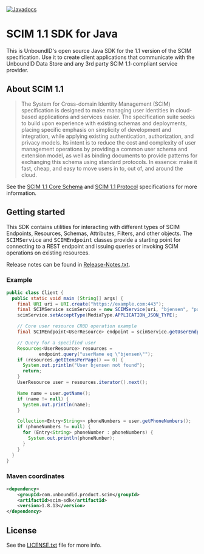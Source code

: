 [![Javadocs](http://javadoc.io/badge/com.unboundid.product.scim/scim-sdk.svg)](http://javadoc.io/doc/com.unboundid.product.scim/scim-sdk)

# SCIM 1.1 SDK for Java

This is UnboundID's open source Java SDK for the 1.1 version of the SCIM specification. Use it to create client applications that communicate with the UnboundID Data Store and any 3rd party SCIM 1.1-compliant service provider. 

## About SCIM 1.1

> The System for Cross-domain Identity Management (SCIM) specification is designed to make managing user identities in cloud-based applications and services easier. The specification suite seeks to build upon experience with existing schemas and deployments, placing specific emphasis on simplicity of development and integration, while applying existing authentication, authorization, and privacy models. Its intent is to reduce the cost and complexity of user management operations by providing a common user schema and extension model, as well as binding documents to provide patterns for exchanging this schema using standard protocols. In essence: make it fast, cheap, and easy to move users in to, out of, and around the cloud. 

See the [SCIM 1.1 Core Schema](http://www.simplecloud.info/specs/draft-scim-core-schema-01.html) and [SCIM 1.1 Protocol](http://www.simplecloud.info/specs/draft-scim-api-01.html) specifications for more information. 

## Getting started

This SDK contains utilities for interacting with different types of SCIM Endpoints, Resources, Schemas, Attributes, Filters, and other objects. The <tt>SCIMService</tt> and <tt>SCIMEndpoint</tt> classes provide a starting point for connecting to a REST endpoint and issuing queries or invoking SCIM operations on existing resources.

Release notes can be found in [Release-Notes.txt](resource/Release-Notes.txt).

### Example

```java
public class Client {
  public static void main (String[] args) {
    final URI uri = URI.create("https://example.com:443");
    final SCIMService scimService = new SCIMService(uri, "bjensen", "password");
    scimService.setAcceptType(MediaType.APPLICATION_JSON_TYPE);

    // Core user resource CRUD operation example
    final SCIMEndpoint<UserResource> endpoint = scimService.getUserEndpoint();

    // Query for a specified user
    Resources<UserResource> resources =
            endpoint.query("userName eq \"bjensen\"");
    if (resources.getItemsPerPage() == 0) {
      System.out.println("User bjensen not found");
      return;
    }
    UserResource user = resources.iterator().next();

    Name name = user.getName();
    if (name != null) {
      System.out.println(name);
    }

    Collection<Entry<String>> phoneNumbers = user.getPhoneNumbers();
    if (phoneNumbers != null) {
      for (Entry<String> phoneNumber : phoneNumbers) {
        System.out.println(phoneNumber);
      }
    }
  }
}
```

### Maven coordinates

```xml
<dependency>
    <groupId>com.unboundid.product.scim</groupId>
    <artifactId>scim-sdk</artifactId>
    <version>1.8.13</version>
</dependency>
```

## License

See the [LICENSE.txt](resource/licenses/LICENSE.txt) file for more info.
